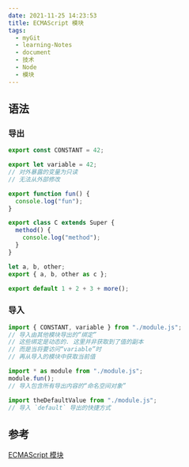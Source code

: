 ```yaml
---
date: 2021-11-25 14:23:53
title: ECMAScript 模块
tags:
  - myGit
  - learning-Notes
  - document
  - 技术
  - Node
  - 模块
---
```


## 语法

### 导出

```js
export const CONSTANT = 42;

export let variable = 42;
// 对外暴露的变量为只读
// 无法从外部修改

export function fun() {
  console.log("fun");
}

export class C extends Super {
  method() {
    console.log("method");
  }
}

let a, b, other;
export { a, b, other as c };

export default 1 + 2 + 3 + more();
```

### 导入

```js
import { CONSTANT, variable } from "./module.js";
// 导入由其他模块导出的“绑定”
// 这些绑定是动态的. 这里并非获取到了值的副本
// 而是当将要访问“variable”时
// 再从导入的模块中获取当前值

import * as module from "./module.js";
module.fun();
// 导入包含所有导出内容的“命名空间对象”

import theDefaultValue from "./module.js";
// 导入 `default` 导出的快捷方式
```

## 参考

[ECMAScript 模块](https://webpack.docschina.org/guides/ecma-script-modules/)
